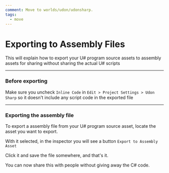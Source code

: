 ```yaml
---
comment: Move to worlds/udon/udonsharp.
tags:
  - move
---
```

# Exporting to Assembly Files
This will explain how to export your U# program source assets to assembly assets for sharing without sharing the actual U# scripts

---

### Before exporting
Make sure you uncheck `Inline Code` in `Edit > Project Settings > Udon Sharp` so it doesn't include any script code in the exported file

---

### Exporting the assembly file
To export a assembly file from your U# program source asset, locate the asset you want to export.

With it selected, in the inspector you will see a button `Export to Assembly Asset`

Click it and save the file somewhere, and that's it.

You can now share this with people without giving away the C# code.